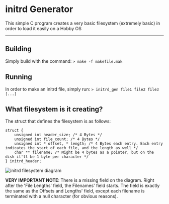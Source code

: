 # initrd Generator
This simple C program creates a very basic filesystem (extremely basic) in order to load it easily on a Hobby OS


----------

Building
--------
Simply build with the command:
`> make -f makefile.mak`

Running
--------
In order to make an initrd file, simply run:
```> initrd_gen file1 file2 file3 [...]```

What filesystem is it creating?
--------
The struct that defines the filesystem is as follows:
```
struct {
	unsigned int header_size; /* 4 Bytes */
	unsigned int file_count; /* 4 Bytes */
	unsigned int * offset, * length; /* 4 Bytes each entry. Each entry indicates the start of each file, and the length as well */
	char ** filename; /* Might be 4 bytes as a pointer, but on the disk it'll be 1 byte per character */
} initrd_header;
```

![initrd filesystem diagram](http://i.imgur.com/uRsDq2v.png)

**VERY IMPORTANT NOTE**: There is a missing field on the diagram. Right after the 'File Lengths' field, the Filenames' field starts. The field is exactly the same as the Offsets and Lengths' field, except each filename is terminated with a null character (for obvious reasons).
